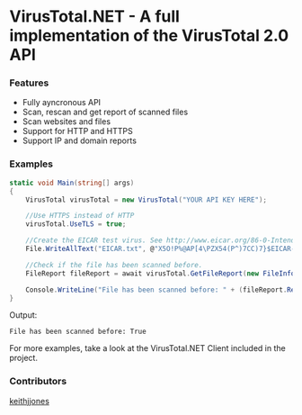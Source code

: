 # VirusTotal.NET - A full implementation of the VirusTotal 2.0 API

### Features

* Fully ayncronous API
* Scan, rescan and get report of scanned files
* Scan websites and files
* Support for HTTP and HTTPS
* Support IP and domain reports

### Examples

```csharp
static void Main(string[] args)
{
    VirusTotal virusTotal = new VirusTotal("YOUR API KEY HERE");

	//Use HTTPS instead of HTTP
	virusTotal.UseTLS = true;

	//Create the EICAR test virus. See http://www.eicar.org/86-0-Intended-use.html
	File.WriteAllText("EICAR.txt", @"X5O!P%@AP[4\PZX54(P^)7CC)7}$EICAR-STANDARD-ANTIVIRUS-TEST-FILE!$H+H*");

	//Check if the file has been scanned before.
	FileReport fileReport = await virusTotal.GetFileReport(new FileInfo("EICAR.txt");

	Console.WriteLine("File has been scanned before: " + (fileReport.ResponseCode == ReportResponseCode.Present ? "Yes" : "No"));
}
```

Output:
```
File has been scanned before: True
```

For more examples, take a look at the VirusTotal.NET Client included in the project.

### Contributors
[keithjjones](https://github.com/keithjjones)
